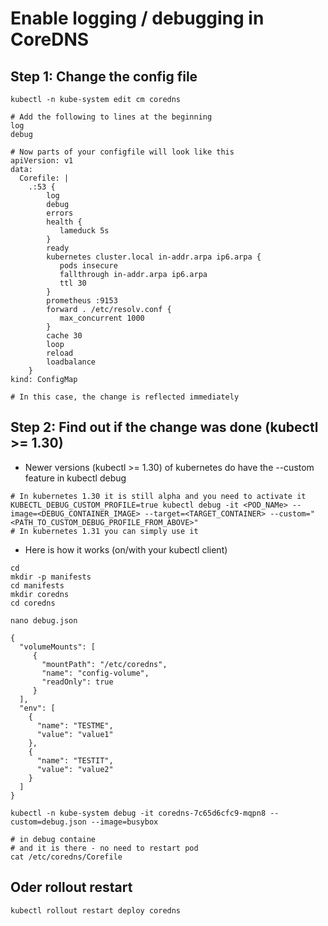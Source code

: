 # Enable logging / debugging in CoreDNS 

## Step 1: Change the config file

```
kubectl -n kube-system edit cm coredns 
```

```
# Add the following to lines at the beginning
log
debug
```

```
# Now parts of your configfile will look like this
apiVersion: v1
data:
  Corefile: |
    .:53 {
        log
        debug
        errors
        health {
           lameduck 5s
        }
        ready
        kubernetes cluster.local in-addr.arpa ip6.arpa {
           pods insecure
           fallthrough in-addr.arpa ip6.arpa
           ttl 30
        }
        prometheus :9153
        forward . /etc/resolv.conf {
           max_concurrent 1000
        }
        cache 30
        loop
        reload
        loadbalance
    }
kind: ConfigMap
```

```
# In this case, the change is reflected immediately
```

## Step 2: Find out if the change was done (kubectl >= 1.30)



  * Newer versions (kubectl >= 1.30) of kubernetes do have the --custom feature in kubectl debug

```
# In kubernetes 1.30 it is still alpha and you need to activate it
KUBECTL_DEBUG_CUSTOM_PROFILE=true kubectl debug -it <POD_NAMe> --image=<DEBUG_CONTAINER_IMAGE> --target=<TARGET_CONTAINER> --custom="<PATH_TO_CUSTOM_DEBUG_PROFILE_FROM_ABOVE>" 
# In kubernetes 1.31 you can simply use it
```

  * Here is how it works (on/with your kubectl client)

```
cd
mkdir -p manifests 
cd manifests
mkdir coredns
cd coredns
```

```
nano debug.json
```

```
{
  "volumeMounts": [
     {
       "mountPath": "/etc/coredns",
       "name": "config-volume",
       "readOnly": true
     }
  ],
  "env": [
    {
      "name": "TESTME",
      "value": "value1"
    },
    {
      "name": "TESTIT",
      "value": "value2"
    }
  ]
}
```

```
kubectl -n kube-system debug -it coredns-7c65d6cfc9-mqpn8 --custom=debug.json --image=busybox
```

```
# in debug containe
# and it is there - no need to restart pod 
cat /etc/coredns/Corefile
```


## Oder rollout restart

```
kubectl rollout restart deploy coredns
```

